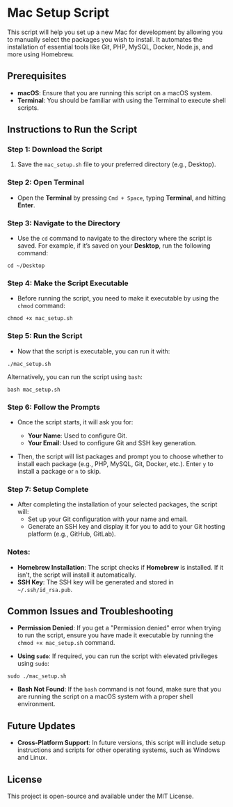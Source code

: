 # Mac Setup Script

This script will help you set up a new Mac for development by allowing you to manually select the packages you wish to install. It automates the installation of essential tools like Git, PHP, MySQL, Docker, Node.js, and more using Homebrew.

## Prerequisites

- **macOS**: Ensure that you are running this script on a macOS system.
- **Terminal**: You should be familiar with using the Terminal to execute shell scripts.

## Instructions to Run the Script

### Step 1: Download the Script

1. Save the `mac_setup.sh` file to your preferred directory (e.g., Desktop).

### Step 2: Open Terminal

- Open the **Terminal** by pressing `Cmd + Space`, typing **Terminal**, and hitting **Enter**.

### Step 3: Navigate to the Directory

- Use the `cd` command to navigate to the directory where the script is saved. For example, if it’s saved on your **Desktop**, run the following command:

`cd ~/Desktop`

### Step 4: Make the Script Executable

- Before running the script, you need to make it executable by using the `chmod` command:

`chmod +x mac_setup.sh`

### Step 5: Run the Script

- Now that the script is executable, you can run it with:

`./mac_setup.sh`

Alternatively, you can run the script using `bash`:

`bash mac_setup.sh`

### Step 6: Follow the Prompts

- Once the script starts, it will ask you for:
  - **Your Name**: Used to configure Git.
  - **Your Email**: Used to configure Git and SSH key generation.
  
- Then, the script will list packages and prompt you to choose whether to install each package (e.g., PHP, MySQL, Git, Docker, etc.). Enter `y` to install a package or `n` to skip.

### Step 7: Setup Complete

- After completing the installation of your selected packages, the script will:
  - Set up your Git configuration with your name and email.
  - Generate an SSH key and display it for you to add to your Git hosting platform (e.g., GitHub, GitLab).

### Notes:

- **Homebrew Installation**: The script checks if **Homebrew** is installed. If it isn’t, the script will install it automatically.
- **SSH Key**: The SSH key will be generated and stored in `~/.ssh/id_rsa.pub`.

## Common Issues and Troubleshooting

- **Permission Denied**: If you get a "Permission denied" error when trying to run the script, ensure you have made it executable by running the `chmod +x mac_setup.sh` command.
  
- **Using `sudo`**: If required, you can run the script with elevated privileges using `sudo`:

`sudo ./mac_setup.sh`

- **Bash Not Found**: If the `bash` command is not found, make sure that you are running the script on a macOS system with a proper shell environment.

## Future Updates

- **Cross-Platform Support**: In future versions, this script will include setup instructions and scripts for other operating systems, such as Windows and Linux.

## License

This project is open-source and available under the MIT License.